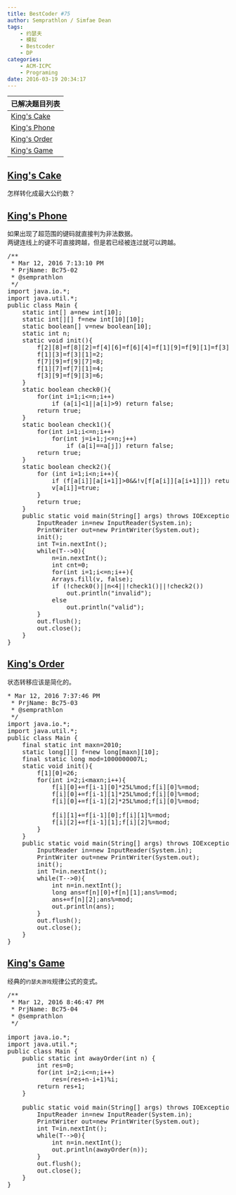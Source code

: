 ```yaml
---
title: BestCoder #75
author: Semprathlon / Simfae Dean
tags:
	- 约瑟夫
	- 模拟
	- Bestcoder
	- DP
categories:
	- ACM-ICPC
	- Programing
date: 2016-03-19 20:34:17
---
```

| 已解决题目列表           |
| ----------------- |
| [King's Cake][1]  |
| [King's Phone][2] |
| [King's Order][3] |
| [King's Game][1]  |

<!--more-->

## [King's Cake][4]

怎样转化成最大公约数？

## [King's Phone][5]

如果出现了超范围的键码就直接判为非法数据。  
两键连线上的键不可直接跨越，但是若已经被连过就可以跨越。

<pre class="minimize:true lang:java decode:true " title="hdu5641" >/**
 * Mar 12, 2016 7:13:10 PM
 * PrjName: Bc75-02
 * @semprathlon
 */
import java.io.*;
import java.util.*;
public class Main {
    static int[] a=new int[10];
    static int[][] f=new int[10][10];
    static boolean[] v=new boolean[10];
    static int n;
    static void init(){
        f[2][8]=f[8][2]=f[4][6]=f[6][4]=f[1][9]=f[9][1]=f[3][7]=f[7][3]=5;
        f[1][3]=f[3][1]=2;
        f[7][9]=f[9][7]=8;
        f[1][7]=f[7][1]=4;
        f[3][9]=f[9][3]=6;
    }
    static boolean check0(){
        for(int i=1;i&lt;=n;i++)
            if (a[i]&lt;1||a[i]>9) return false;
        return true;
    }
    static boolean check1(){
        for(int i=1;i&lt;=n;i++)
            for(int j=i+1;j&lt;=n;j++)
                if (a[i]==a[j]) return false;
        return true;
    }
    static boolean check2(){
        for (int i=1;i&lt;n;i++){
            if (f[a[i]][a[i+1]]>0&&!v[f[a[i]][a[i+1]]]) return false;
            v[a[i]]=true;
        }
        return true;
    }
    public static void main(String[] args) throws IOException{
        InputReader in=new InputReader(System.in);
        PrintWriter out=new PrintWriter(System.out);
        init();
        int T=in.nextInt();
        while(T-->0){
            n=in.nextInt();
            int cnt=0;
            for(int i=1;i&lt;=n;i++){
            Arrays.fill(v, false);
            if (!check0()||n&lt;4||!check1()||!check2())
                out.println("invalid");
            else
                out.println("valid");
        }
        out.flush();
        out.close();
    }
}
</pre>

## [King's Order][6]

状态转移应该是简化的。

<pre class="minimize:true lang:java decode:true " title="hdu5642" >* Mar 12, 2016 7:37:46 PM
 * PrjName: Bc75-03
 * @semprathlon
 */
import java.io.*;
import java.util.*;
public class Main {
    final static int maxn=2010;
    static long[][] f=new long[maxn][10];
    final static long mod=1000000007L;
    static void init(){
        f[1][0]=26;
        for(int i=2;i&lt;maxn;i++){
            f[i][0]+=f[i-1][0]*25L%mod;f[i][0]%=mod;
            f[i][0]+=f[i-1][1]*25L%mod;f[i][0]%=mod;
            f[i][0]+=f[i-1][2]*25L%mod;f[i][0]%=mod;
            
            f[i][1]+=f[i-1][0];f[i][1]%=mod;
            f[i][2]+=f[i-1][1];f[i][2]%=mod;
        }
    }
    public static void main(String[] args) throws IOException{
        InputReader in=new InputReader(System.in);
        PrintWriter out=new PrintWriter(System.out);
        init();
        int T=in.nextInt();
        while(T-->0){
            int n=in.nextInt();
            long ans=f[n][0]+f[n][1];ans%=mod;
            ans+=f[n][2];ans%=mod;
            out.println(ans);
        }
        out.flush();
        out.close();
    }
}
</pre>

## [King's Game][7]

经典的`约瑟夫游戏`规律公式的变式。

<pre class="lang:java decode:true " title="hdu5643" >/**
 * Mar 12, 2016 8:46:47 PM
 * PrjName: Bc75-04
 * @semprathlon
 */

import java.io.*;
import java.util.*;
public class Main {
    public static int awayOrder(int n) {
        int res=0;
        for(int i=2;i&lt;=n;i++)
            res=(res+n-i+1)%i;
        return res+1;
    }
    
    public static void main(String[] args) throws IOException{
        InputReader in=new InputReader(System.in);
        PrintWriter out=new PrintWriter(System.out);
        int T=in.nextInt();
        while(T-->0){
            int n=in.nextInt();
            out.println(awayOrder(n));
        }
        out.flush();
        out.close();
    }
}
</pre>

 [1]: http://bestcoder.hdu.edu.cn/contests/contest_chineseproblem.php?cid=677&pid=1001
 [2]: http://bestcoder.hdu.edu.cn/contests/contest_chineseproblem.php?cid=677&pid=1002
 [3]: http://bestcoder.hdu.edu.cn/contests/contest_chineseproblem.php?cid=677&pid=1003
 [4]: http://acm.hdu.edu.cn/showproblem.php?pid=5640
 [5]: http://acm.hdu.edu.cn/showproblem.php?pid=5641
 [6]: http://acm.hdu.edu.cn/showproblem.php?pid=5642
 [7]: http://acm.hdu.edu.cn/showproblem.php?pid=5643